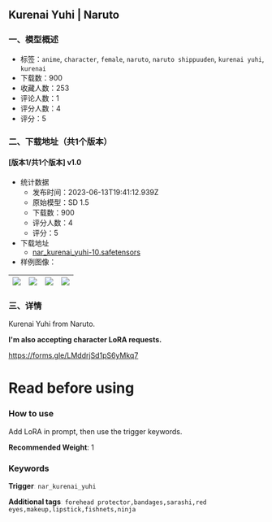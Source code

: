 ## Kurenai Yuhi | Naruto
### 一、模型概述

- 标签：`anime`, `character`, `female`, `naruto`, `naruto shippuuden`, `kurenai yuhi`, `kurenai`
- 下载数：900
- 收藏人数：253
- 评论人数：1
- 评分人数：4
- 评分：5

### 二、下载地址（共1个版本）

#### [版本1/共1个版本] v1.0

- 统计数据
  - 发布时间：2023-06-13T19:41:12.939Z
  - 原始模型：SD 1.5
  - 下载数：900
  - 评分人数：4
  - 评分：5
- 下载地址
  - [nar_kurenai_yuhi-10.safetensors](https://civitai.com/api/download/models/95399)
- 样例图像：

| <img src="https://image.civitai.com/xG1nkqKTMzGDvpLrqFT7WA/037d08cb-3e9e-4223-b74c-713a5b021a71/width=450/1134304.jpeg" /> | <img src="https://image.civitai.com/xG1nkqKTMzGDvpLrqFT7WA/c7660afa-0778-4012-ad12-6ed85a724e92/width=450/1134305.jpeg" /> | <img src="https://image.civitai.com/xG1nkqKTMzGDvpLrqFT7WA/90206584-897b-4ebb-9e50-2a735048c99f/width=450/1134306.jpeg" /> | <img src="https://image.civitai.com/xG1nkqKTMzGDvpLrqFT7WA/b495feee-b485-4010-be85-29ac93132ab1/width=450/1134312.jpeg" /> |
| ---- | ---- | ---- | ---- |


### 三、详情
<p>Kurenai Yuhi from Naruto.</p><p></p><p><strong>I'm also accepting character LoRA requests.</strong></p><p><a target="_blank" rel="ugc" href="https://forms.gle/LMddrjSd1pS6yMkq7">https://forms.gle/LMddrjSd1pS6yMkq7</a></p><p></p><h1 id="read-before-using">Read before using</h1><h3 id="how-to-use">How to use</h3><p>Add LoRA in prompt, then use the trigger keywords.</p><p></p><p><strong>Recommended Weight</strong>: 1</p><h3 id="keywords">Keywords</h3><p><strong>Trigger</strong><span style="color:rgb(193, 194, 197)">: </span><code>nar_kurenai_yuhi</code></p><p><strong>Additional tags</strong><span style="color:rgb(193, 194, 197)">: </span><code>forehead protector,bandages,sarashi,red eyes,makeup,lipstick,fishnets,ninja</code></p>